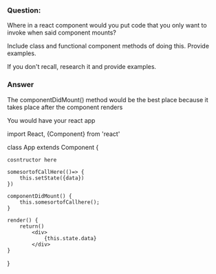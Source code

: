 ### Question:

Where in a react component would you put code 
that you only want to invoke when said component mounts?

Include class and functional component methods of doing this. 
Provide examples.

If you don't recall, research it and provide examples.


### Answer

The componentDidMount() method would be the best place because it takes place after the component renders


You would have your react app

import React, {Component}  from 'react'

class App extends Component {

    cosntructor here

    somesortofCallHere(()=> {
        this.setState({data})
    })

    componentDidMount() {
        this.somesortofCallhere();
    }

    render() {
        return()
            <div>
                {this.state.data}
            </div>
    }

}